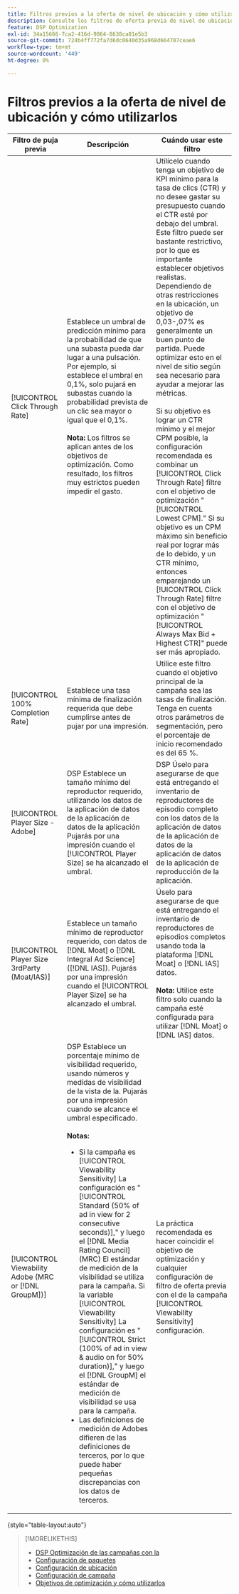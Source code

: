 ```yaml
---
title: Filtros previos a la oferta de nivel de ubicación y cómo utilizarlos
description: Consulte los filtros de oferta previa de nivel de ubicación disponibles y vea cómo utilizarlos.
feature: DSP Optimization
exl-id: 34a15666-7ca2-416d-9064-8638ca81e5b3
source-git-commit: 724b4ff772fa7d6dc0640d35a968d664707ceae6
workflow-type: tm+mt
source-wordcount: '449'
ht-degree: 0%

---
```


# Filtros previos a la oferta de nivel de ubicación y cómo utilizarlos

| Filtro de puja previa | Descripción | Cuándo usar este filtro |
| ---------------| ----------- | ---------------------- |
| [!UICONTROL Click Through Rate] | Establece un umbral de predicción mínimo para la probabilidad de que una subasta pueda dar lugar a una pulsación. Por ejemplo, si establece el umbral en 0,1%, solo pujará en subastas cuando la probabilidad prevista de un clic sea mayor o igual que el 0,1%.<br><br><b>Nota:</b> Los filtros se aplican antes de los objetivos de optimización. Como resultado, los filtros muy estrictos pueden impedir el gasto. | Utilícelo cuando tenga un objetivo de KPI mínimo para la tasa de clics (CTR) y no desee gastar su presupuesto cuando el CTR esté por debajo del umbral. Este filtro puede ser bastante restrictivo, por lo que es importante establecer objetivos realistas. Dependiendo de otras restricciones en la ubicación, un objetivo de 0,03-,07% es generalmente un buen punto de partida. Puede optimizar esto en el nivel de sitio según sea necesario para ayudar a mejorar las métricas.<br><br>Si su objetivo es lograr un CTR mínimo y el mejor CPM posible, la configuración recomendada es combinar un [!UICONTROL Click Through Rate] filtre con el objetivo de optimización &quot;[!UICONTROL Lowest CPM].&quot; Si su objetivo es un CPM máximo sin beneficio real por lograr más de lo debido, y un CTR mínimo, entonces emparejando un [!UICONTROL Click Through Rate] filtre con el objetivo de optimización &quot;[!UICONTROL Always Max Bid + Highest CTR]&quot; puede ser más apropiado. |
| [!UICONTROL 100% Completion Rate] | Establece una tasa mínima de finalización requerida que debe cumplirse antes de pujar por una impresión. | Utilice este filtro cuando el objetivo principal de la campaña sea las tasas de finalización. Tenga en cuenta otros parámetros de segmentación, pero el porcentaje de inicio recomendado es del 65 %. |
| [!UICONTROL Player Size - Adobe] | DSP Establece un tamaño mínimo del reproductor requerido, utilizando los datos de la aplicación de datos de la aplicación de datos de la aplicación Pujarás por una impresión cuando el [!UICONTROL Player Size] se ha alcanzado el umbral. | DSP Úselo para asegurarse de que está entregando el inventario de reproductores de episodio completo con los datos de la aplicación de datos de la aplicación de datos de la aplicación de datos de la aplicación de reproducción de la aplicación. |
| [!UICONTROL Player Size 3rdParty (Moat/IAS)] | Establece un tamaño mínimo de reproductor requerido, con datos de [!DNL Moat] o [!DNL Integral Ad Science] ([!DNL IAS]). Pujarás por una impresión cuando el [!UICONTROL Player Size] se ha alcanzado el umbral. | Úselo para asegurarse de que está entregando el inventario de reproductores de episodios completos usando toda la plataforma [!DNL Moat] o [!DNL IAS] datos.<br><br><b>Nota:</b> Utilice este filtro solo cuando la campaña esté configurada para utilizar [!DNL Moat] o [!DNL IAS] datos. |
| [!UICONTROL Viewability Adobe (MRC or [!DNL GroupM])] | DSP Establece un porcentaje mínimo de visibilidad requerido, usando números y medidas de visibilidad de la vista de la. Pujarás por una impresión cuando se alcance el umbral especificado.<br><br><b>Notas:</b><ul><li>Si la campaña es [!UICONTROL Viewability Sensitivity] La configuración es &quot;[!UICONTROL Standard (50% of ad in view for 2 consecutive seconds)],&quot; y luego el [!DNL Media Rating Council] (MRC) El estándar de medición de la visibilidad se utiliza para la campaña. Si la variable [!UICONTROL Viewability Sensitivity] La configuración es &quot;[!UICONTROL Strict (100% of ad in view & audio on for 50% duration)],&quot; y luego el [!DNL GroupM] el estándar de medición de visibilidad se usa para la campaña.</li><li>Las definiciones de medición de Adobes difieren de las definiciones de terceros, por lo que puede haber pequeñas discrepancias con los datos de terceros.</li></ul> | La práctica recomendada es hacer coincidir el objetivo de optimización y cualquier configuración de filtro de oferta previa con el de la campaña [!UICONTROL Viewability Sensitivity] configuración. |

{style="table-layout:auto"}

>[!MORELIKETHIS]
>
>* [DSP Optimización de las campañas con la](optimization-how-dsp-optimizes-campaigns.md)
>* [Configuración de paquetes](/help/dsp/campaign-management/packages/package-settings.md)
>* [Configuración de ubicación](/help/dsp/campaign-management/placements/placement-settings.md)
>* [Configuración de campaña](/help/dsp/campaign-management/campaigns/campaign-settings.md)
>* [Objetivos de optimización y cómo utilizarlos](optimization-goals.md)
